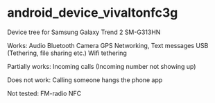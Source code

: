 android_device_vivaltonfc3g
======================

Device tree for Samsung Galaxy Trend 2 SM-G313HN

Works:
Audio
Bluetooth
Camera
GPS
Networking, Text messages
USB (Tethering, file sharing etc.)
Wifi tethering

Partially works:
Incoming calls (Incoming number not showing up)

Does not work:
Calling someone hangs the phone app

Not tested:
FM-radio
NFC
